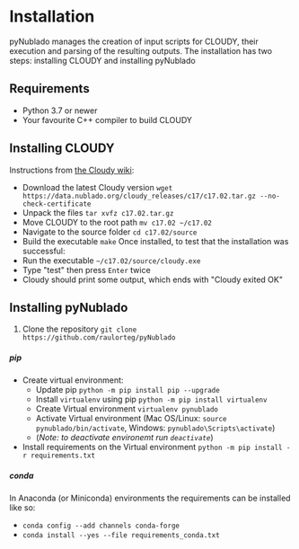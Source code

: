 # Installation
pyNublado manages the creation of input scripts for CLOUDY, their execution and parsing of the resulting outputs. The installation has two steps: installing CLOUDY and installing pyNublado

## Requirements
 * Python 3.7 or newer
 * Your favourite C++ compiler to build CLOUDY


## Installing CLOUDY
Instructions from [the Cloudy wiki](https://gitlab.nublado.org/cloudy/cloudy/-/wikis/DownloadLinks):

* Download the latest Cloudy version ```wget https://data.nublado.org/cloudy_releases/c17/c17.02.tar.gz --no-check-certificate```
* Unpack the files ```tar xvfz c17.02.tar.gz```
* Move CLOUDY to the root path ```mv c17.02 ~/c17.02```
* Navigate to the source folder ```cd c17.02/source```
* Build the executable ```make```
Once installed, to test that the installation was successful:
* Run the executable ```~/c17.02/source/cloudy.exe```
* Type "test" then press ```Enter``` twice
* Cloudy should print some output, which ends with "Cloudy exited OK"


## Installing pyNublado

1. Clone the repository ```git clone https://github.com/raulorteg/pyNublado```

##### pip
* Create virtual environment:
    * Update pip ``` python -m pip install pip --upgrade ```
    * Install ``` virtualenv ``` using pip ``` python -m pip install virtualenv ```
    * Create Virtual environment ``` virtualenv pynublado ```
    * Activate Virtual environment (Mac OS/Linux: ``` source pynublado/bin/activate ```, Windows: ``` pynublado\Scripts\activate ```)
    * (_Note: to deactivate environemt run ``` deactivate ```_)
* Install requirements on the Virtual environment ``` python -m pip install -r requirements.txt ```

##### conda
In Anaconda (or Miniconda) environments the requirements can be installed like so:
* ```conda config --add channels conda-forge```
* ```conda install --yes --file requirements_conda.txt```